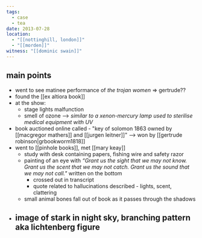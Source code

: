 ```yaml
---
tags:
  - case
  - tea
date: 2013-07-28
location:
  - "[[nottinghill, london]]"
  - "[[morden]]"
witness: "[[dominic swain]]"
---
```

## main points
- went to see matinee performance of *the trojan women*
		=> gertrude??
- found the [[ex altiora book]] 
- at the show:
	- stage lights malfunction 
	- smell of ozone --> *similar to a xenon-mercury lamp used to sterilise medical equipment with UV*
- book auctioned online called - "key of solomon 1863 owned by [[macgregor mathers]] and [[jurgen leitner]]" --> won by [[gertrude robinson|grbookworm1818]]
- went to [[pinhole books]], met [[mary keay]]
	- study with desk containing papers, fishing wire and safety razor
	- painting of an eye with *“Grant us the sight that we may not know. Grant us the scent that we may not catch. Grant us the sound that we may not call."* written on the bottom
		- crossed out in transcript
		- quote related to hallucinations described - lights, scent, clattering
	- small animal bones fall out of book as it passes through the shadows
- image of stark in night sky, branching pattern aka lichtenberg figure
	- 